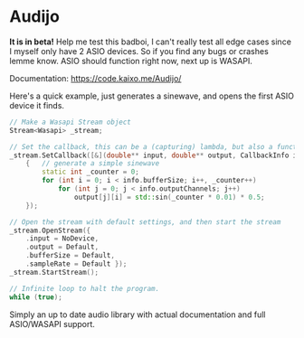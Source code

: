 # Audijo

**It is in beta!**
Help me test this badboi, I can't really test all edge cases since I myself only have 2 ASIO devices. So if you find any bugs or crashes lemme know. ASIO should function right now, next up is WASAPI.

Documentation: https://code.kaixo.me/Audijo/

Here's a quick example, just generates a sinewave, and opens the first ASIO device it finds.
```cpp
// Make a Wasapi Stream object
Stream<Wasapi> _stream;

// Set the callback, this can be a (capturing) lambda, but also a function pointer
_stream.SetCallback([&](double** input, double** output, CallbackInfo info)
    {   // generate a simple sinewave
        static int _counter = 0;
        for (int i = 0; i < info.bufferSize; i++, _counter++)
            for (int j = 0; j < info.outputChannels; j++)
                output[j][i] = std::sin(_counter * 0.01) * 0.5;
    });

// Open the stream with default settings, and then start the stream
_stream.OpenStream({ 
    .input = NoDevice, 
    .output = Default, 
    .bufferSize = Default, 
    .sampleRate = Default });
_stream.StartStream();

// Infinite loop to halt the program.
while (true);
```

Simply an up to date audio library with actual documentation and full ASIO/WASAPI support.
